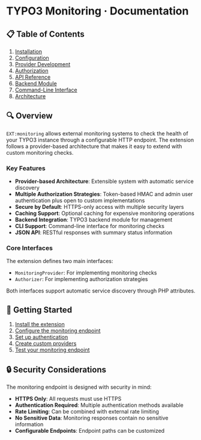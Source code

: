 # TYPO3 Monitoring · Documentation

## 📋 Table of Contents

1. [Installation](installation.md)
2. [Configuration](configuration.md)
3. [Provider Development](providers.md)
4. [Authorization](authorization.md)
5. [API Reference](api.md)
6. [Backend Module](backend.md)
7. [Command-Line Interface](command-line.md)
8. [Architecture](architecture.md)

## 🔍 Overview

`EXT:monitoring` allows external monitoring systems to check
the health of your TYPO3 instance through a configurable HTTP endpoint. The
extension follows a provider-based architecture that makes it easy to extend
with custom monitoring checks.

### Key Features

- **Provider-based Architecture**: Extensible system with automatic service
  discovery
- **Multiple Authorization Strategies**: Token-based HMAC and admin user
  authentication plus open to custom implementations
- **Secure by Default**: HTTPS-only access with multiple security layers
- **Caching Support**: Optional caching for expensive monitoring operations
- **Backend Integration**: TYPO3 backend module for management
- **CLI Support**: Command-line interface for monitoring checks
- **JSON API**: RESTful responses with summary status information

### Core Interfaces

The extension defines two main interfaces:

- `MonitoringProvider`: For implementing monitoring checks
- `Authorizer`: For implementing authorization strategies

Both interfaces support automatic service discovery through PHP attributes.

## 🚀 Getting Started

1. [Install the extension](installation.md)
2. [Configure the monitoring endpoint](configuration.md)
3. [Set up authentication](authorization.md)
4. [Create custom providers](providers.md)
5. [Test your monitoring endpoint](api.md)

## 🔒 Security Considerations

The monitoring endpoint is designed with security in mind:

- **HTTPS Only**: All requests must use HTTPS
- **Authentication Required**: Multiple authentication methods available
- **Rate Limiting**: Can be combined with external rate limiting
- **No Sensitive Data**: Monitoring responses contain no sensitive information
- **Configurable Endpoints**: Endpoint paths can be customized
